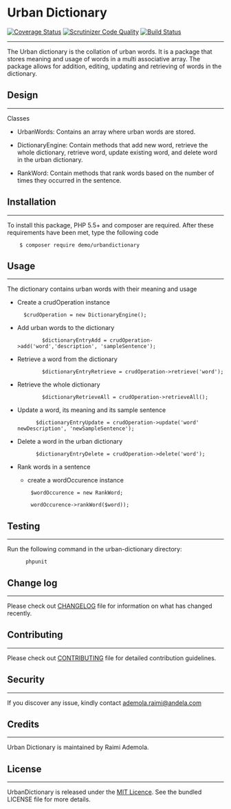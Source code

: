**Urban Dictionary**
================
[![Coverage Status](https://coveralls.io/repos/github/andela-araimi/Checkpoint-one/badge.svg?branch=master)](https://coveralls.io/github/andela-araimi/Checkpoint-one?branch=master) [![Scrutinizer Code Quality](https://scrutinizer-ci.com/g/andela-araimi/Checkpoint-one/badges/quality-score.png?b=master)](https://scrutinizer-ci.com/g/andela-araimi/Checkpoint-one/?branch=master) [![Build Status](https://travis-ci.org/andela-araimi/Checkpoint-one.svg?branch=master)](https://travis-ci.org/andela-araimi/Checkpoint-one)


----------


The Urban dictionary is the collation of urban words. It is a package that stores meaning and usage of words in a multi associative array. The package allows for addition, editing, updating and retrieving of words in the dictionary. 

**Design**
------


----------

Classes

- UrbanWords: Contains an array where urban words are stored.
 
- DictionaryEngine: Contain methods that add new word, retrieve the whole dictionary, retrieve 
   word, update existing word, and delete word in the urban dictionary.

- RankWord: Contain methods that rank words based on the number of times they occurred in the 
   sentence.

**Installation**
-------


----------


To install this package, PHP 5.5+ and composer are required. After these requirements have been met, type the following code 

        $ composer require demo/urbandictionary

**Usage**
-----


----------


The dictionary contains urban words with their meaning and usage

 - Create  a crudOperation instance
		 
		 $crudOperation = new DictionaryEngine();
		 
 - Add urban words to the dictionary

			   $dictionaryEntryAdd = crudOperation->add('word','description', 'sampleSentence');

 - Retrieve a word from the dictionary
	    
			   $dictionaryEntryRetrieve = crudOperation->retrieve('word');

 - Retrieve the whole dictionary
	    
			   $dictionaryRetrieveAll = crudOperation->retrieveAll();			   

 - Update a word, its meaning and its sample sentence
		
			 $dictionaryEntryUpdate = crudOperation->update('word' newDescription', 'newSampleSentence');

 - Delete a word in the urban dictionary

			 $dictionaryEntryDelete = crudOperation->delete('word');

 - Rank words in a sentence
	 - create a wordOccurence instance
		
			$wordOccurence = new RankWord;
	
	        wordOccurence->rankWord($word));

**Testing**
-------


----------


Run the following command in the urban-dictionary directory:

          phpunit


**Change log**
----------


----------


Please check out [CHANGELOG](https://github.com/andela-araimi/Checkpoint-one/blob/master/CHANGELOG.md/%22CHANGELOG%22) file for information on what has changed recently.

**Contributing**
------------


----------


Please check out [CONTRIBUTING](https://github.com/andela-araimi/Checkpoint-one/edit/master/CONTRIBUTING.md/%22CONTRIBUTING%22) file for detailed contribution guidelines.

**Security**
--------


----------
If you discover any issue, kindly contact ademola.raimi@andela.com

**Credits**
-------


----------


Urban Dictionary is maintained by Raimi Ademola.

**License**
-------


----------


UrbanDictionary is released under the [MIT Licence](https://github.com/andela-araimi/Checkpoint-one/blob/master/LICENSE.md/%22MIT%20License%22). See the bundled LICENSE file for more details.
